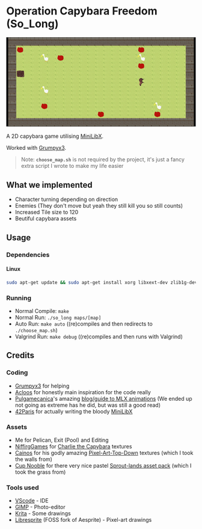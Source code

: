 # Operation Capybara Freedom (So_Long)

![Capybara Free!](./screenshots/FreeCapybara!.gif)

A 2D capybara game utilising [MiniLibX](https://github.com/42Paris/minilibx-linux).

Worked with [Grumpyx3](https://github.com/Grumpyx3).

> Note: **`choose_map.sh`** is not required by the project, it's just a fancy extra script I wrote to make my life easier

## What we implemented

- Character turning depending on direction
- Enemies (They don't move but yeah they still kill you so still counts)
- Increased Tile size to 120
- Beutiful capybara assets

## Usage

### Dependencies

#### Linux

```bash
sudo apt-get update && sudo apt-get install xorg libxext-dev zlib1g-dev libbsd-dev
```

### Running

- Normal Compile: `make`
- Normal Run: `./so_long maps/[map]`
- Auto Run: `make auto` ((re)compiles and then redirects to `./choose_map.sh`)
- Valgrind Run: `make debug` ((re)compiles and then runs with Valgrind)

## Credits

### Coding

- [Grumpyx3](https://github.com/Grumpyx3) for helping
- [Acloos](https://gitlab.com/42_cursus1/so_long/) for honestly main inspiration for the code really
- [Pulgamecanica](https://github.com/pulgamecanica)'s amazing [blog/guide to MLX animations](https://pulgamecanica.herokuapp.com/posts/mlx-animations) (We ended up not going as extreme has he did, but was still a good read)
- [42Paris](https://github.com/42Paris) for actually writing the bloody [MiniLibX](https://github.com/42Paris/minilibx-linux)

### Assets

- Me for Pelican, Exit (Pool) and Editing
- [NiffirgGames](https://niffirggames.itch.io/) for [Charlie the Capybara](https://niffirggames.itch.io/charliethecapybara) textures
- [Cainos](https://cainos.itch.io/) for his godly amazing [Pixel-Art-Top-Down](https://cainos.itch.io/pixel-art-top-down-basic) textures (which I took the walls from)
- [Cup Nooble](https://cupnooble.itch.io/) for there very nice pastel [Sprout-lands asset pack](https://cupnooble.itch.io/sprout-lands-asset-pack) (which I took the grass from)

### Tools used

- [VScode](https://code.visualstudio.com/) - IDE
- [GIMP](https://www.gimp.org/) - Photo-editor
- [Krita](https://krita.org/en/) - Some drawings
- [Libresprite](https://libresprite.github.io/#!/) (FOSS fork of Aesprite) - Pixel-art drawings

